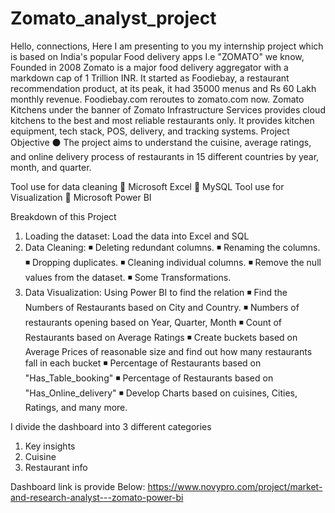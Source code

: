 # Zomato_analyst_project
Hello, connections,
Here I am presenting to you my internship project which is based on India's popular Food delivery apps I.e "ZOMATO"
we know, Founded in 2008 Zomato is a major food delivery aggregator with a markdown cap of 1 Trillion INR. It started as Foodiebay, a restaurant recommendation product, at its peak, it had 35000 menus and Rs 60 Lakh monthly revenue. Foodiebay.com reroutes to zomato.com now. Zomato Kitchens under the banner of Zomato Infrastructure Services provides cloud kitchens to the best and most reliable restaurants only. It provides kitchen equipment, tech stack, POS, delivery, and tracking systems.
Project Objective
⚫ The project aims to understand the cuisine, average ratings, and online delivery process of restaurants in 15 different countries by year, month, and quarter.

Tool use for data cleaning
🔶 Microsoft Excel
🔶 MySQL
Tool use for Visualization
🔶 Microsoft Power BI

Breakdown of this Project
1. Loading the dataset: Load the data into Excel and SQL
2. Data Cleaning:
◾ Deleting redundant columns.
◾ Renaming the columns.
◾ Dropping duplicates.
◾ Cleaning individual columns.
◾ Remove the null values from the dataset.
◾ Some Transformations.
3. Data Visualization: Using Power BI to find the relation
◾ Find the Numbers of Restaurants based on City and Country.
◾ Numbers of restaurants opening based on Year, Quarter, Month
◾ Count of Restaurants based on Average Ratings
◾ Create buckets based on Average Prices of reasonable size and find out how many restaurants fall in each bucket
◾ Percentage of Restaurants based on "Has_Table_booking"
◾ Percentage of Restaurants based on "Has_Online_delivery"
◾ Develop Charts based on cuisines, Cities, Ratings, and many more.

I divide the dashboard into 3 different categories
1. Key insights
2. Cuisine
3. Restaurant info

Dashboard link is provide Below:
https://www.novypro.com/project/market-and-research-analyst---zomato-power-bi 



